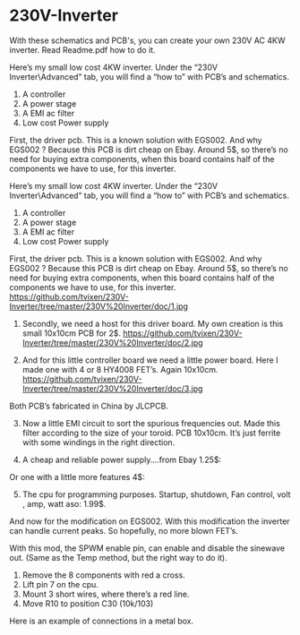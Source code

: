 # 230V-Inverter
With these schematics and PCB's, you can create your own 230V AC 4KW inverter.
Read Readme.pdf  how to do it.

Here’s my small low cost 4KW inverter. 
Under the “230V Inverter\Advanced” tab, you will find a “how to” with PCB’s and schematics. 
1.	A controller 
2.	A power stage
3.	A EMI ac filter
4.	Low cost Power supply

First, the driver pcb. This is a known solution with EGS002.  And why EGS002 ? Because this PCB is dirt cheap on Ebay. Around 5$, so there’s no need for buying extra components, when this board contains half of the components we have to use, for this inverter.


Here’s my small low cost 4KW inverter. 
Under the “230V Inverter\Advanced” tab, you will find a “how to” with PCB’s and schematics. 
1.	A controller 
2.	A power stage
3.	A EMI ac filter
4.	Low cost Power supply

First, the driver pcb. This is a known solution with EGS002.  And why EGS002 ? Because this PCB is dirt cheap on Ebay. Around 5$, so there’s no need for buying extra components, when this board contains half of the components we have to use, for this inverter.
https://github.com/tvixen/230V-Inverter/tree/master/230V%20Inverter/doc/1.jpg 
1.	Secondly, we need a host for this driver board. My own creation is this small 10x10cm PCB for 2$.
https://github.com/tvixen/230V-Inverter/tree/master/230V%20Inverter/doc/2.jpg 

 

2.	And for this little controller board we need a little power board. Here I made one with 4 or 8 HY4008 FET’s. Again 10x10cm.
https://github.com/tvixen/230V-Inverter/tree/master/230V%20Inverter/doc/3.jpg 

Both PCB’s fabricated in China by JLCPCB.





3.	Now a little EMI circuit to sort the spurious frequencies out. 
Made this filter according to the size of your toroid. PCB 10x10cm.  It’s just ferrite with some windings in the right direction.
 

4.	A cheap and reliable power supply….from Ebay 1.25$:
 
Or one with a little more features 4$:
 


5.	The cpu for programming purposes.  Startup, shutdown, Fan control, volt , amp, watt aso: 1.99$.
 
 
And now for the modification on EGS002. With this modification the inverter can handle current peaks. So hopefully, no more blown FET’s.
 

With this mod, the SPWM enable pin, can enable and disable the sinewave out. (Same as the Temp method, but the right way to do it).  
 
1. Remove the 8 components with red a cross.
2. Lift pin 7 on the cpu.
3. Mount 3 short wires, where there’s a red line.
4. Move R10 to position C30 (10k/103)

Here is an example of connections in a metal box. 
 
